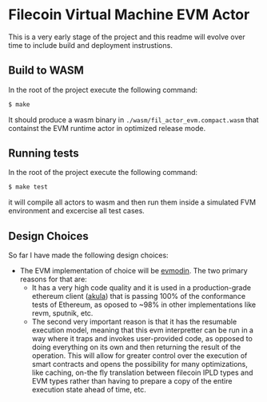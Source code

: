 # Filecoin Virtual Machine EVM Actor

This is a very early stage of the project and this readme will evolve over time to include build and deployment instrustions.

## Build to WASM

In the root of the project execute the following command:

```sh
$ make
```

It should produce a wasm binary in `./wasm/fil_actor_evm.compact.wasm` that containst the EVM runtime actor in optimized release mode.

## Running tests

In the root of the project execute the following command: 

```sh
$ make test
```

it will compile all actors to wasm and then run them inside a simulated FVM environment and excercise all test cases.

## Design Choices

So far I have made the following design choices:
  - The EVM implementation of choice will be [evmodin](https://github.com/vorot93/evmodin). The two primary reasons for that are:
    - It has a very high code quality and it is used in a production-grade ethereum client ([akula](https://github.com/akula-bft/akula)) that is passing 100% of the conformance tests of Ethereum, as oposed to ~98% in other implementations like revm, sputnik, etc.
    - The second very important reason is that it has the resumable execution model, meaning that this evm interpretter can be run in a way where it traps and invokes user-provided code, as opposed to doing everything on its own and then returning the result of the operation. This will allow for greater control over the execution of smart contracts and opens the possibility for many optimizations, like caching, on-the fly translation between filecoin IPLD types and EVM types rather than having to prepare a copy of the entire execution state ahead of time, etc.


